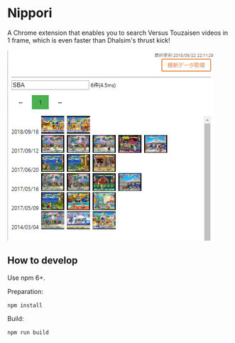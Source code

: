 # Nippori

A Chrome extension that enables you to search Versus Touzaisen videos in 1 frame, which is even faster than Dhalsim's thrust kick!

![ss01](https://raw.githubusercontent.com/wtetsu/nippori/master/images/ss01.png)

## How to develop

Use npm 6+.

Preparation:

```
npm install
```

Build:

```
npm run build
```
